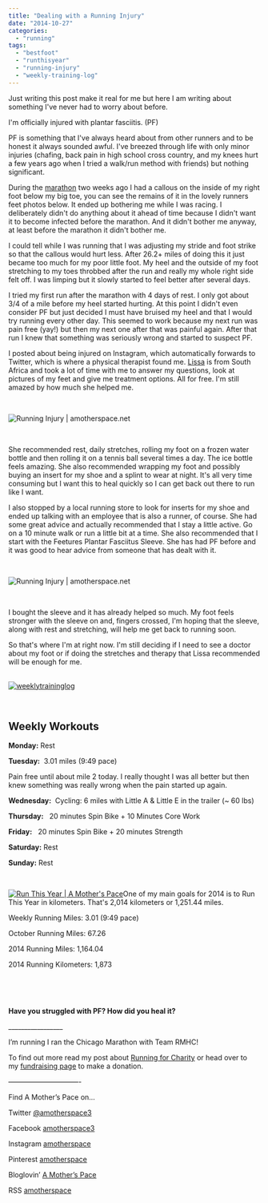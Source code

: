 ```yaml
---
title: "Dealing with a Running Injury"
date: "2014-10-27"
categories: 
  - "running"
tags: 
  - "bestfoot"
  - "runthisyear"
  - "running-injury"
  - "weekly-training-log"
---
```


Just writing this post make it real for me but here I am writing about something I've never had to worry about before.

I'm officially injured with plantar fasciitis. (PF)

PF is something that I've always heard about from other runners and to be honest it always sounded awful. I've breezed through life with only minor injuries (chafing, back pain in high school cross country, and my knees hurt a few years ago when I tried a walk/run method with friends) but nothing significant.

During the [marathon](http://amotherspace.net/2014/10/2014-chicago-marathon-race-recap/ "2014 Chicago Marathon Race Recap") two weeks ago I had a callous on the inside of my right foot below my big toe, you can see the remains of it in the lovely runners feet photos below. It ended up bothering me while I was racing. I deliberately didn't do anything about it ahead of time because I didn't want it to become infected before the marathon. And it didn't bother me anyway, at least before the marathon it didn't bother me.

I could tell while I was running that I was adjusting my stride and foot strike so that the callous would hurt less. After 26.2+ miles of doing this it just became too much for my poor little foot. My heel and the outside of my foot stretching to my toes throbbed after the run and really my whole right side felt off. I was limping but it slowly started to feel better after several days.

I tried my first run after the marathon with 4 days of rest. I only got about 3/4 of a mile before my heel started hurting. At this point I didn't even consider PF but just decided I must have bruised my heel and that I would try running every other day. This seemed to work because my next run was pain free (yay!) but then my next one after that was painful again. After that run I knew that something was seriously wrong and started to suspect PF.

I posted about being injured on Instagram, which automatically forwards to Twitter, which is where a physical therapist found me. [Lissa](https://twitter.com/LissaB24) is from South Africa and took a lot of time with me to answer my questions, look at pictures of my feet and give me treatment options. All for free. I'm still amazed by how much she helped me.

 

![Running Injury | amotherspace.net](images/feet-1024x1024.jpg)

 

She recommended rest, daily stretches, rolling my foot on a frozen water bottle and then rolling it on a tennis ball several times a day. The ice bottle feels amazing. She also recommended wrapping my foot and possibly buying an insert for my shoe and a splint to wear at night. It's all very time consuming but I want this to heal quickly so I can get back out there to run like I want.

I also stopped by a local running store to look for inserts for my shoe and ended up talking with an employee that is also a runner, of course. She had some great advice and actually recommended that I stay a little active. Go on a 10 minute walk or run a little bit at a time. She also recommended that I start with the Feetures Plantar Fasciitus Sleeve. She has had PF before and it was good to hear advice from someone that has dealt with it.

 

![Running Injury | amotherspace.net](images/photo-9.jpg)

 

I bought the sleeve and it has already helped so much. My foot feels stronger with the sleeve on and, fingers crossed, I'm hoping that the sleeve, along with rest and stretching, will help me get back to running soon.

So that's where I'm at right now. I'm still deciding if I need to see a doctor about my foot or if doing the stretches and therapy that Lissa recommended will be enough for me.

[  
![weeklytraininglog](images/weeklytraininglog.jpg)](http://amotherspace.net/wp-content/uploads/2014/03/weeklytraininglog.jpg)

 

## **Weekly Workouts**

**Monday:** Rest

**Tuesday:**  3.01 miles (9:49 pace)

Pain free until about mile 2 today. I really thought I was all better but then knew something was really wrong when the pain started up again.

**Wednesday:**  Cycling: 6 miles with Little A & Little E in the trailer (~ 60 lbs)

**Thursday:**   20 minutes Spin Bike + 10 Minutes Core Work

**Friday:**   20 minutes Spin Bike + 20 minutes Strength

**Saturday:** Rest

**Sunday:** Rest

 

[![Run This Year | A Mother's Pace](images/2014-Badge2_zps954d25232.jpg "Run This Year | A Mother's Pace")](http://runninghutch.com/runthisyear/)One of my main goals for 2014 is to Run This Year in kilometers. That's 2,014 kilometers or 1,251.44 miles.

Weekly Running Miles: 3.01 (9:49 pace)

October Running Miles: 67.26

2014 Running Miles: 1,164.04

2014 Running Kilometers: 1,873

 

 

**Have you struggled with PF? How did you heal it?**

\_\_\_\_\_\_\_\_\_\_\_\_\_\_\_\_\_

I’m running I ran the Chicago Marathon with Team RMHC!

To find out more read my post about [Running for Charity](http://amotherspace.net/2014/06/the-chicago-marathon-running-for-charity/) or head over to my [fundraising page](http://www.kintera.org/faf/donorReg/donorPledge.asp?ievent=1097960&supId=399266070) to make a donation.

——————————-

Find A Mother’s Pace on…

Twitter [@amotherspace3](https://twitter.com/amotherspace3)

Facebook [amotherspace3](http://facebook.com/amotherspace3)

Instagram [amotherspace](http://instagram.com/amotherspace)

Pinterest [amotherspace](http://pinterest.com/amotherspace/)

Bloglovin’ [A Mother’s Pace](http://www.bloglovin.com/en/blog/6680087)

RSS [amotherspace](http://feeds.feedburner.com/amotherspace)
